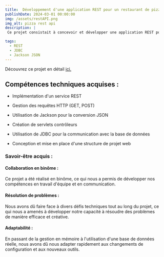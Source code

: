 ```yaml
---
title:  Développement d'une application REST pour un restaurant de pizzas
publishDate: 2024-03-01 00:00:00
img: /assets/restAPI.png
img_alt: pizza rest api
description: |
 Ce projet consistait à concevoir et développer une application REST pour un restaurant de pizzas. L'application devait gérer les ressources des ingrédients, des pizzas et des commandes, en assurant le lien avec une base de données. Dans un premier temps, nous avons mis en place une structure de base pour l'application web, puis nous avons implémenté la gestion des ingrédients avec un DAO "trivial". Ensuite, nous avons étendu l'application pour qu'elle puisse interagir avec une base de données réelle, en remplaçant la gestion en mémoire par des requêtes SQL.

tags:
  - REST
  - JDBC
  - Jackson JSON
---
```


 Découvrez ce projet en détail <a href="https://github.com/Selim-Hamza/pizzaRestAPI">ici.</a>

## Compétences techniques acquises :

 - Implémentation d'un service REST

 - Gestion des requêtes HTTP (GET, POST)

 - Utilisation de Jackson pour la conversion JSON

 - Création de servlets contrôleurs

 - Utilisation de JDBC pour la communication avec la base de données

 - Conception et mise en place d'une structure de projet web


### Savoir-être acquis :

#### Collaboration en binôme : 
Ce projet a été réalisé en binôme, ce qui nous a permis de développer nos compétences en travail d'équipe et en communication.

#### Résolution de problèmes : 
Nous avons dû faire face à divers défis techniques tout au long du projet, ce qui nous a amenés à développer notre capacité à résoudre des problèmes de manière efficace et créative.

#### Adaptabilité : 
En passant de la gestion en mémoire à l'utilisation d'une base de données réelle, nous avons dû nous adapter rapidement aux changements de configuration et aux nouveaux outils.


